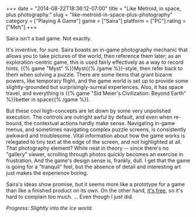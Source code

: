 +++
date = "2014-08-22T18:36:12-07:00"
title = "Like Metroid, in space, plus photography."
slug = "like-metroid-in-space-plus-photography"
category = ["Playing A Game"]
game = ["Saira"]
platform = ["PC"]
rating = ["Meh"]
+++

Saira isn't a bad game.  Not exactly.

It's inventive, for sure.  Saira boasts an in-game photography mechanic that allows you to take pictures of the world, then reference them later; as an exploration-centric game, this is used fairly effectively as a way to record hints, {{% game "Myst" %}}Myst{{% /game %}}-style, then refer back to them when solving a puzzle.  There are some items that grant bizarre powers, like temporary flight, and the game world is set up to provide some slightly-grounded but surprisingly-surreal experiences.  Also, it has space travel, and everything is {{% game "Sid Meier's Civilization: Beyond Earth" %}}better in space{{% /game %}}.

But these cool high-concepts are let down by some very unpolished execution.  The controls are outright awful by default, and even when re-bound, the contextual actions hardly make sense.  Navigating in-game menus, and sometimes navigating complex puzzle screens, is consistently awkward and troublesome.  Vital information about how the game works is relegated to tiny text at the edge of the screen, and not highlighted at all.  That photography element?  While neat in theory -- since there's no "gallery" viewer, scrolling through photos quickly becomes an exercise in frustration.  And the game's design sense is, frankly, dull.  I get that the game is going for a "tranquil" feel, but the absence of detail and interesting art just makes the experience boring.

Saira's ideas show promise, but it seems more like a prototype for a game than like a finished product on its own.  On the other hand, <a href="http://nifflas.ni2.se/?page=Saira">it's free</a>, so it's hard to complain too much.  ... Even though I just did.

<i>Progress: Slightly into the ice world.</i>